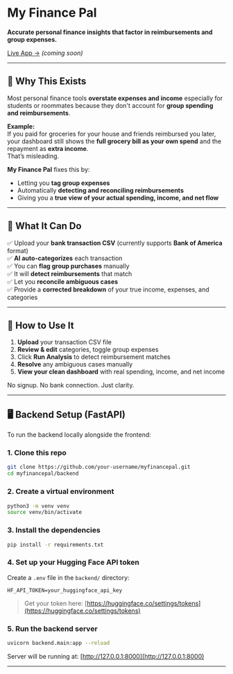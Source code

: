 # My Finance Pal

**Accurate personal finance insights that factor in reimbursements and group expenses.**

[Live App →](#) *(coming soon)*

---

## 🧠 Why This Exists

Most personal finance tools **overstate expenses and income** especially for students or roommates because they don't account for **group spending and reimbursements**.

**Example:**  
If you paid for groceries for your house and friends reimbursed you later, your dashboard still shows the **full grocery bill as your own spend** and the repayment as **extra income**.  
That’s misleading.

**My Finance Pal** fixes this by:
- Letting you **tag group expenses**
- Automatically **detecting and reconciling reimbursements**
- Giving you a **true view of your actual spending, income, and net flow**

---

## 🚀 What It Can Do

✅ Upload your **bank transaction CSV** (currently supports **Bank of America** format)  
✅ **AI auto-categorizes** each transaction  
✅ You can **flag group purchases** manually  
✅ It will **detect reimbursements** that match  
✅ Let you **reconcile ambiguous cases**  
✅ Provide a **corrected breakdown** of your true income, expenses, and categories  

---

## 🧭 How to Use It

1. **Upload** your transaction CSV file  
2. **Review & edit** categories, toggle group expenses  
3. Click **Run Analysis** to detect reimbursement matches  
4. **Resolve** any ambiguous cases manually  
5. **View your clean dashboard** with real spending, income, and net income  

No signup. No bank connection. Just clarity.

---

## 🖥️ Backend Setup (FastAPI)

To run the backend locally alongside the frontend:

### 1. Clone this repo
```bash
git clone https://github.com/your-username/myfinancepal.git
cd myfinancepal/backend
```

### 2. Create a virtual environment
```bash
python3 -m venv venv
source venv/bin/activate
```

### 3. Install the dependencies
```bash
pip install -r requirements.txt
```

### 4. Set up your Hugging Face API token

Create a `.env` file in the `backend/` directory:

```
HF_API_TOKEN=your_huggingface_api_key
```

> Get your token here: [https://huggingface.co/settings/tokens](https://huggingface.co/settings/tokens)

### 5. Run the backend server
```bash
uvicorn backend.main:app --reload
```

Server will be running at: [http://127.0.0.1:8000](http://127.0.0.1:8000)

---